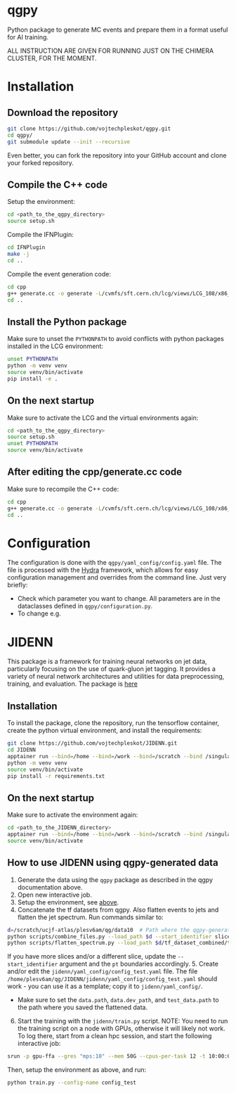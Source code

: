 # qgpy
Python package to generate MC events and prepare them in a format useful for AI training.

ALL INSTRUCTION ARE GIVEN FOR RUNNING JUST ON THE CHIMERA CLUSTER, FOR THE MOMENT.

# Installation

## Download the repository
```bash
git clone https://github.com/vojtechpleskot/qgpy.git
cd qgpy/
git submodule update --init --recursive
```
Even better, you can fork the repository into your GitHub account and clone your forked repository.

## Compile the C++ code

Setup the environment:
```bash
cd <path_to_the_qgpy_directory>
source setup.sh
```

Compile the IFNPlugin:
```bash
cd IFNPlugin
make -j
cd ..
```

Compile the event generation code:
```bash
cd cpp
g++ generate.cc -o generate -L/cvmfs/sft.cern.ch/lcg/views/LCG_108/x86_64-el9-gcc15-opt/lib -lpythia8 -lfastjet -L/cvmfs/sft.cern.ch/lcg/views/LCG_108/x86_64-el9-gcc15-opt/lib64/ -lHepMC3 -L../IFNPlugin/ -lIFNPlugin -I../cxxopts/include/
cd ..
```

## Install the Python package
Make sure to unset the `PYTHONPATH` to avoid conflicts with python packages installed in the LCG environment:
```bash
unset PYTHONPATH
python -m venv venv
source venv/bin/activate
pip install -e .
```

## On the next startup
Make sure to activate the LCG and the virtual environments again:
```bash
cd <path_to_the_qgpy_directory>
source setup.sh
unset PYTHONPATH
source venv/bin/activate
```

## After editing the cpp/generate.cc code
Make sure to recompile the C++ code:
```bash
cd cpp
g++ generate.cc -o generate -L/cvmfs/sft.cern.ch/lcg/views/LCG_108/x86_64-el9-gcc15-opt/lib -lpythia8 -lfastjet -L/cvmfs/sft.cern.ch/lcg/views/LCG_108/x86_64-el9-gcc15-opt/lib64/ -lHepMC3 -L../IFNPlugin/ -lIFNPlugin -I../cxxopts/include/
cd ..
```

# Configuration
The configuration is done with the `qgpy/yaml_config/config.yaml` file.
The file is processed with the [Hydra](https://hydra.cc/docs/intro/) framework, which allows for easy configuration management and overrides from the command line.
Just very briefly:
- Check which parameter you want to change. All parameters are in the dataclasses defined in `qgpy/configuration.py`.
- To change e.g. 

# JIDENN
This package is a framework for training neural networks on jet data, particularly focusing on the use of quark-gluon jet tagging.
It provides a variety of neural network architectures and utilities for data preprocessing, training, and evaluation.
The package is [here](https://github.com/vojtechpleskot/JIDENN.git)

## Installation
To install the package, clone the repository, run the tensorflow container, create the python virtual environment, and install the requirements:
```bash
git clone https://github.com/vojtechpleskot/JIDENN.git
cd JIDENN
apptainer run --bind=/home --bind=/work --bind=/scratch --bind /singularity/ucjf:/singularity_ucjf --nv /home/jankovys/tensorflow_latest-gpu.sif
python -m venv venv
source venv/bin/activate
pip install -r requirements.txt
```

## On the next startup
Make sure to activate the environment again:
```bash
cd <path_to_the_JIDENN_directory>
apptainer run --bind=/home --bind=/work --bind=/scratch --bind /singularity/ucjf:/singularity_ucjf --nv /home/jankovys/tensorflow_latest-gpu.sif
source venv/bin/activate
```

## How to use JIDENN using qgpy-generated data
1. Generate the data using the `qgpy` package as described in the qgpy documentation above.
2. Open new interactive job.
3. Setup the environment, see [above](#on-the-next-startup-1).
4. Concatenate the tf datasets from qgpy. Also flatten events to jets and flatten the jet spectrum. Run commands similar to:
```bash
d=/scratch/ucjf-atlas/plesv6am/qg/data10  # Path where the qgpy-generated data is stored
python scripts/combine_files.py --load_path $d --start_identifier slice0_ --save_path $d/tf_dataset_combined
python scripts/flatten_spectrum.py --load_path $d/tf_dataset_combined/train/ --save_path $d/tf_dataset_flatten --flat_var_lower_limit 1000 --flat_var_upper_limit 1500 --pt_lower_cut 1000 --pt_upper_cut 1500
```
If you have more slices and/or a different slice, update the `--start_identifier` argument and the `pt` boundaries accordingly.
5. Create and/or edit the `jidenn/yaml_config/config_test.yaml` file. The file `/home/plesv6am/qg/JIDENN/jidenn/yaml_config/config_test.yaml` should work - you can use it as a template; copy it to `jidenn/yaml_config/`.
   - Make sure to set the `data.path`, `data.dev_path`, and `test_data.path` to the path where you saved the flattened data.
6. Start the training with the `jidenn/train.py` script.
NOTE: You need to run the training script on a node with GPUs, otherwise it will likely not work.
To log there, start from a clean hpc session, and start the following interactive job:
```bash
srun -p gpu-ffa --gres "mps:10" --mem 50G --cpus-per-task 12 -t 10:00:0 --pty bash -i
```
Then, setup the environment as above, and run:
```bash
python train.py --config-name config_test
```
